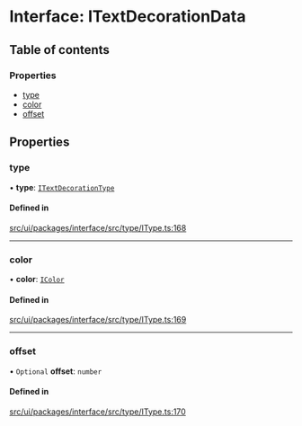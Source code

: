 # Interface: ITextDecorationData

## Table of contents

### Properties

- [type](ITextDecorationData.md#type)
- [color](ITextDecorationData.md#color)
- [offset](ITextDecorationData.md#offset)

## Properties

### type

• **type**: [`ITextDecorationType`](../modules.md#itextdecorationtype)

#### Defined in

[src/ui/packages/interface/src/type/IType.ts:168](https://github.com/leaferjs/leafer-ui/blob/16756ed01a69dbd7bc933bd482f1080c8875c2f1/packages/interface/src/type/IType.ts#L168)

___

### color

• **color**: [`IColor`](../modules.md#icolor)

#### Defined in

[src/ui/packages/interface/src/type/IType.ts:169](https://github.com/leaferjs/leafer-ui/blob/16756ed01a69dbd7bc933bd482f1080c8875c2f1/packages/interface/src/type/IType.ts#L169)

___

### offset

• `Optional` **offset**: `number`

#### Defined in

[src/ui/packages/interface/src/type/IType.ts:170](https://github.com/leaferjs/leafer-ui/blob/16756ed01a69dbd7bc933bd482f1080c8875c2f1/packages/interface/src/type/IType.ts#L170)
